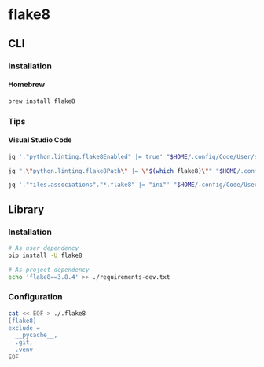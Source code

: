 # flake8

## CLI

### Installation

#### Homebrew

```sh
brew install flake8
```

### Tips

#### Visual Studio Code

```sh
jq '."python.linting.flake8Enabled" |= true' "$HOME/.config/Code/User/settings.json" | sponge "$HOME/.config/Code/User/settings.json"

jq ".\"python.linting.flake8Path\" |= \"$(which flake8)\"" "$HOME/.config/Code/User/settings.json" | sponge "$HOME/.config/Code/User/settings.json"

jq '."files.associations"."*.flake8" |= "ini"' "$HOME/.config/Code/User/settings.json" | sponge "$HOME/.config/Code/User/settings.json"
```

## Library

### Installation

```sh
# As user dependency
pip install -U flake8

# As project dependency
echo 'flake8==3.8.4' >> ./requirements-dev.txt
```

### Configuration

```sh
cat << EOF > ./.flake8
[flake8]
exclude =
  __pycache__,
  .git,
  .venv
EOF
```

